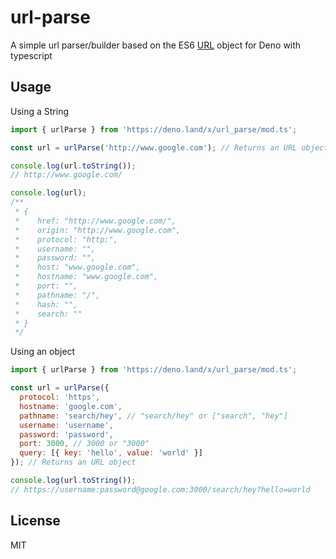# url-parse

A simple url parser/builder based on the ES6 [URL](https://developer.mozilla.org/en-US/docs/Web/API/URL) object for Deno with typescript

## Usage

Using a String

```javascript
import { urlParse } from 'https://deno.land/x/url_parse/mod.ts';

const url = urlParse('http://www.google.com'); // Returns an URL object

console.log(url.toString());
// http://www.google.com/

console.log(url);
/**
 * {
 *    href: "http://www.google.com/",
 *    origin: "http://www.google.com",
 *    protocol: "http:",
 *    username: "",
 *    password: "",
 *    host: "www.google.com",
 *    hostname: "www.google.com",
 *    port: "",
 *    pathname: "/",
 *    hash: "",
 *    search: ""
 * }
 */
```

Using an object

```javascript
import { urlParse } from 'https://deno.land/x/url_parse/mod.ts';

const url = urlParse({
  protocol: 'https',
  hostname: 'google.com',
  pathname: 'search/hey', // "search/hey" or ["search", "hey"]
  username: 'username',
  password: 'password',
  port: 3000, // 3000 or "3000"
  query: [{ key: 'hello', value: 'world' }]
}); // Returns an URL object

console.log(url.toString());
// https://username:password@google.com:3000/search/hey?hello=world
```

## License

MIT
